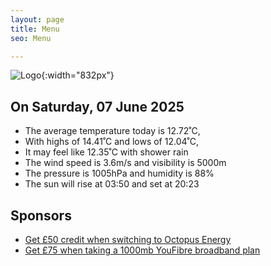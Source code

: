 ```yaml
---
layout: page
title: Menu
seo: Menu

---
```


![Logo](/images/logo.jpg){:width="832px"}

<!-- weather_marker starts -->
## On Saturday, 07 June 2025

- The average temperature today is 12.72˚C,
- With highs of 14.41˚C and lows of 12.04˚C,
- It may feel like 12.35˚C with shower rain
- The wind speed is 3.6m/s and visibility is 5000m
- The pressure is 1005hPa and humidity is 88%
- The sun will rise at 03:50 and set at 20:23

<!-- weather_marker ends -->

## Sponsors

- [Get £50 credit when switching to Octopus Energy](https://bit.ly/3oD1nnS)
- [Get £75 when taking a 1000mb YouFibre broadband plan](https://aklam.io/91zWhU?)
